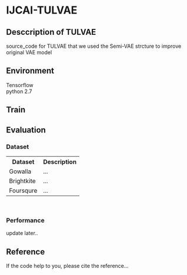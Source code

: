 # IJCAI-TULVAE
## Desccription of TULVAE
source_code for TULVAE that we used the Semi-VAE strcture to improve original VAE model
## Environment
Tensorflow <br> 
python 2.7
## Train
## Evaluation
### Dataset
<div>
    <table border="0">
	  <tr>
	    <th>Dataset</th>
	    <th>Description</th>
	  </tr>
	  <tr>
	    <td>Gowalla</td>
	    <td>...</td>
	  </tr>
    <tr>
	    <td>Brightkite</td>
	    <td>...</td>
	  </tr>
    	  <tr>
	    <td>Foursqure</td>
	    <td>...</td>
	  </tr>
    </table>
</div>
<br>

### Performance
update later..
## Reference
If the code help to you, please cite the reference...

